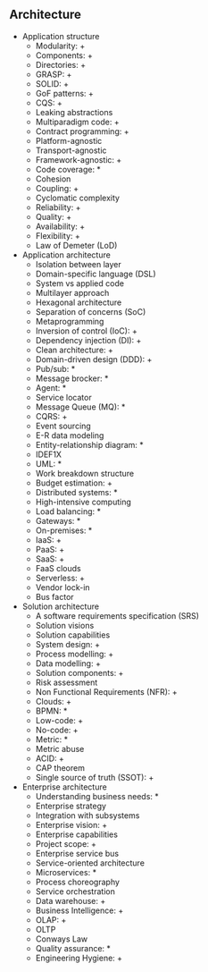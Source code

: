 ## Architecture

- Application structure
  - Modularity: +
  - Components: +
  - Directories: +
  - GRASP: +
  - SOLID: +
  - GoF patterns: +
  - CQS: +
  - Leaking abstractions
  - Multiparadigm code: +
  - Contract programming: +
  - Platform-agnostic
  - Transport-agnostic
  - Framework-agnostic: +
  - Code coverage: *
  - Cohesion
  - Coupling: +
  - Cyclomatic complexity
  - Reliability: +
  - Quality: +
  - Availability: +
  - Flexibility: +
  - Law of Demeter (LoD)
- Application architecture
  - Isolation between layer
  - Domain-specific language (DSL)
  - System vs applied code
  - Multilayer approach
  - Hexagonal architecture
  - Separation of concerns (SoC)
  - Metaprogramming
  - Inversion of control (IoC): +
  - Dependency injection (DI): +
  - Clean architecture: +
  - Domain-driven design (DDD): +
  - Pub/sub: *
  - Message brocker: *
  - Agent: *
  - Service locator
  - Message Queue (MQ): *
  - CQRS: +
  - Event sourcing
  - E-R data modeling
  - Entity-relationship diagram: *
  - IDEF1X
  - UML: *
  - Work breakdown structure
  - Budget estimation: +
  - Distributed systems: *
  - High-intensive computing
  - Load balancing: *
  - Gateways: *
  - On-premises: *
  - IaaS: +
  - PaaS: +
  - SaaS: +
  - FaaS clouds
  - Serverless: +
  - Vendor lock-in
  - Bus factor
- Solution architecture
  - A software requirements specification (SRS)
  - Solution visions
  - Solution capabilities
  - System design: +
  - Process modelling: +
  - Data modelling: +
  - Solution components: +
  - Risk assessment
  - Non Functional Requirements (NFR): +
  - Clouds: +
  - BPMN: *
  - Low-code: +
  - No-code: +
  - Metric: *
  - Metric abuse
  - ACID: +
  - CAP theorem
  - Single source of truth (SSOT): +
- Enterprise architecture
  - Understanding business needs: *
  - Enterprise strategy
  - Integration with subsystems
  - Enterprise vision: +
  - Enterprise capabilities
  - Project scope: +
  - Enterprise service bus
  - Service-oriented architecture
  - Microservices: *
  - Process choreography
  - Service orchestration
  - Data warehouse: +
  - Business Intelligence: +
  - OLAP: +
  - OLTP
  - Conways Law
  - Quality assurance: *
  - Engineering Hygiene: +
